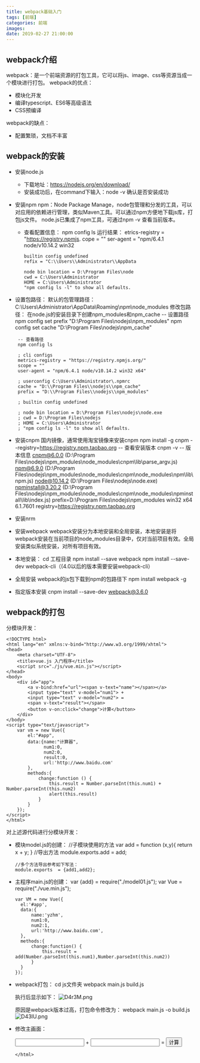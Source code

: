 ```yaml
---
title: webpack基础入门
tags: [前端]
categories: 前端
images: 
date: 2019-02-27 21:00:00
---
```

## webpack介绍
webpack：是一个前端资源的打包工具，它可以将js、image、css等资源当成一个模块进行打包。
webpack的优点：
- 模块化开发
- 编译typescript、ES6等高级语法
- CSS预编译

webpack的缺点：
- 配置繁琐，文档不丰富



## webpack的安装
- 安装node.js
	- 下载地址：https://nodejs.org/en/download/
	- 安装成功后，在command下输入：node -v 确认是否安装成功

- 安装npm
  npm：Node Package Manage，node包管理和分发的工具，可以对应用的依赖进行管理，类似Maven工具。可以通过npm方便地下载js库，打包js文件。
  node.js已集成了npm工具，可通过npm -v 查看当前版本。
  - 查看配置信息：
        npm config ls
        运行结果：
		etrics-registry = "https://registry.npmjs.
		cope = ""
		ser-agent = "npm/6.4.1 node/v10.14.2 win32
		
		builtin config undefined
		refix = "C:\\Users\\Administrator\\AppData
		
		node bin location = D:\Program Files\node
		cwd = C:\Users\Administrator
		HOME = C:\Users\Administrator
	    "npm config ls -l" to show all defaults.

 - 设置包路径：
   默认的包管理路径：
        C:\Users\Administrator\AppData\Roaming\npm\node_modules
   修改包路径：
   在node.js的安装目录下创建npm_modules和npm_cache
        -- 设置路径
        npm config set prefix "D:\Program Files\nodejs\npm_modules"
        npm config set cache "D:\Program Files\nodejs\npm_cache"

        -- 查看路径
        npm config ls

		; cli configs
		metrics-registry = "https://registry.npmjs.org/"
		scope = ""
		user-agent = "npm/6.4.1 node/v10.14.2 win32 x64"
		
		; userconfig C:\Users\Administrator\.npmrc
		cache = "D:\\Program Files\\nodejs\\npm_cache"
		prefix = "D:\\Program Files\\nodejs\\npm_modules"
		
		; builtin config undefined
		
		; node bin location = D:\Program Files\nodejs\node.exe
		; cwd = D:\Program Files\nodejs
		; HOME = C:\Users\Administrator
		; "npm config ls -l" to show all defaults.

- 安装cnpm
  国内镜像，通常使用淘宝镜像来安装cnpm
      npm install -g cnpm --registry=https://registry.npm.taobao.org
      -- 查看安装版本
      cnpm -v 
      -- 版本信息
      cnpm@6.0.0 (D:\Program Files\nodejs\npm_modules\node_modules\cnpm\lib\parse_argv.js)
	  npm@6.9.0 (D:\Program Files\nodejs\npm_modules\node_modules\cnpm\node_modules\npm\lib\npm.js)
	  node@10.14.2 (D:\Program Files\nodejs\node.exe)
	  npminstall@3.20.2 (D:\Program Files\nodejs\npm_modules\node_modules\cnpm\node_modules\npminstall\lib\index.js)
	  prefix=D:\Program Files\nodejs\npm_modules
	  win32 x64 6.1.7601
	  registry=https://registry.npm.taobao.org
- 安装nrm
- 安装webpack
  webpack安装分为本地安装和全局安装，本地安装是将webpack安装在当前项目的node_modules目录中，仅对当前项目有效。全局安装类似系统安装，对所有项目有效。
 - 本地安装：
        cd 工程目录
        npm install --save webpack
        npm install --save-dev webpack-cli（(4.0以后的版本需要安装webpack-cli）
 - 全局安装
   webpack的js包下载到npm的包路径下
        npm install webpack -g
 - 指定版本安装
        cnpm install --save-dev webpack@3.6.0

## webpack的打包
分模块开发：

	<!DOCTYPE html>
	<html lang="en" xmlns:v-bind="http://www.w3.org/1999/xhtml">
	<head>
	    <meta charset="UTF-8">
	    <title>vue.js 入门程序</title>
	    <script src="./js/vue.min.js"></script>
	</head>
	<body>
	    <div id="app">
	        <a v-bind:href="url"><span v-text="name"></span></a>
	        <input type="text" v-model="num1"> +
	        <input type="text" v-model="num2"> =
	        <span v-text="result"></span>
	        <button v-on:click="change">计算</button>
	    </div>
	</body>
	<script type="text/javascript">
	    var vm = new Vue({
	        el:"#app",
	        data:{name:"计算器",
	              num1:0,
	              num2:0,
	              result:0,
	              url:'http://www.baidu.com'
	        },
	        methods:{
	            change:function () {
	                this.result = Number.parseInt(this.num1) + Number.parseInt(this.num2)
	                alert(this.result)
	            }
	        }
	    });
	</script>
	</html>

对上述源代码进行分模块开发：
- 模块model.js的创建：
      //子模块使用的方法
	  var add = function (x,y){
	    return  x + y;
	  }
      //导出方法
      module.exports.add = add;

      //多个方法导出参考如下写法：
      module.exports  = {add1,add2};

- 主程序main.js的创建：
	  var {add} = require("./model01.js");
	  var Vue = require("./vue.min.js");
	
	  var VM = new Vue({
	    el:'#app',
	    data:{
	        name:'yzhm',
	        num1:0,
	        num2:1,
	        url:'http://www.baidu.com',
	    },
	    methods:{
	        change:function() {
	            this.result = add(Number.parseInt(this.num1),Number.parseInt(this.num2))
	        }
	    }
	  });

- webpack打包：
      cd js文件夹
      webpack main.js build.js

  执行后显示如下：
![D4r3M.png](https://ww1.yunjiexi.club/2019/03/18/D4r3M.png)

  原因是webpack版本过高，打包命令修改为：
      webpack main.js -o build.js
![D43IU.png](https://ww1.yunjiexi.club/2019/03/18/D43IU.png)

- 修改主画面：
	  <!DOCTYPE html>
	  <html lang="en" xmlns:v-bind="http://www.w3.org/1999/xhtml">
	  <head>
	    <meta charset="UTF-8">
	    <title>vue.js 入门程序</title>
	    <script src="./js/build.js">
	    </script>
	  </head>
	  <body>
	    <div id="app">
	        <a v-bind:href="url"><span v-text="name"></span></a>
	        <input type="text" v-model="num1"> +
	        <input type="text" v-model="num2"> =
	        <span v-text="result"></span>
	        <button v-on:click="change">计算</button>
	    </div>
	  </body>
	
	  </html>
